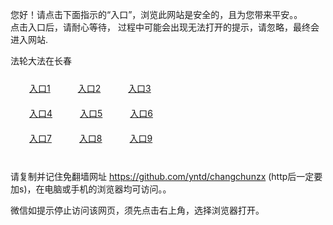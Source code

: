 您好！请点击下面指示的“入口”，浏览此网站是安全的，且为您带来平安。。 <br/>
点击入口后，请耐心等待， 过程中可能会出现无法打开的提示，请忽略，最终会进入网站. </br>

法轮大法在长春<br/>
<div style="padding:10px"><a style="margin:20px" target="_blank" href="https://d35ce57pj4l1xf.cloudfront.net/2Qpsp?tastr" id="ccLink1" rel="nofollow">入口1</a> <a target="_blank" style="margin:20px" href="https://d3qirpeaoiahwj.cloudfront.net/2Qpsp?gokln" id="ccLink2" rel="nofollow">入口2</a> <a style="margin:20px" target="_blank" href="https://d1wg70fni4jz57.cloudfront.net/2Qpsp?tgjlhsh" id="ccLink3" rel="nofollow">入口3</a></div>

<div style="padding:10px" ><a style="margin:20px" target="_blank" href="https://d35ce57pj4l1xf.cloudfront.net/2Qpsp?tastr" id="ccLink4" rel="nofollow">入口4</a> <a style="margin:20px" href="https://d3qirpeaoiahwj.cloudfront.net/2Qpsp?gokln" target="_blank" id="ccLink5" rel="nofollow">入口5</a> <a style="margin:20px" href="https://d1wg70fni4jz57.cloudfront.net/2Qpsp?tgjlhsh" target="_blank" id="ccLink6" rel="nofollow">入口6</a></div>

<div style="padding:10px"><a style="margin:20px" target="_blank" href="https://d35ce57pj4l1xf.cloudfront.net/2Qpsp?tastr" id="ccLink7" rel="nofollow">入口7</a> <a style="margin:20px" href="https://d3qirpeaoiahwj.cloudfront.net/2Qpsp?gokln" target="_blank" id="ccLink8" rel="nofollow">入口8</a> <a style="margin:20px" target="_blank" href="https://d1wg70fni4jz57.cloudfront.net/2Qpsp?tgjlhsh" id="ccLink9" rel="nofollow">入口9</a></div>

<br/>



请复制并记住免翻墙网址 https://github.com/yntd/changchunzx (http后一定要加s)，在电脑或手机的浏览器均可访问。。<br/>

微信如提示停止访问该网页，须先点击右上角，选择浏览器打开。
